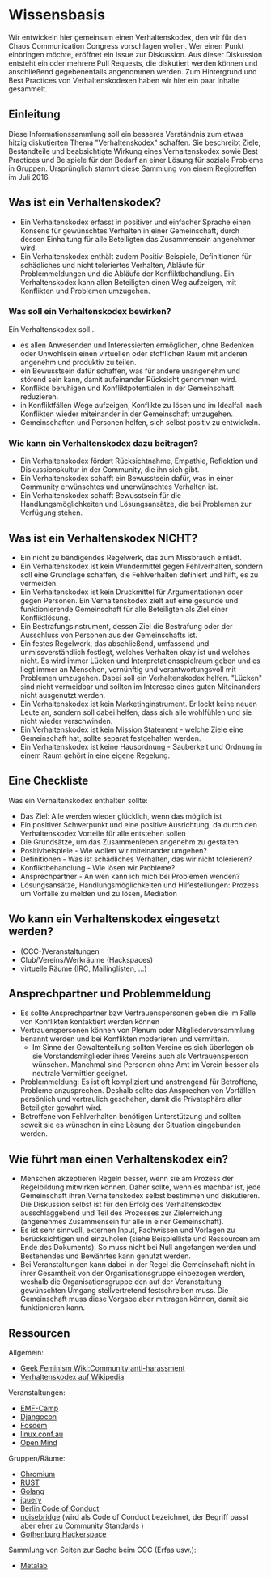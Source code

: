 # Wissensbasis

Wir entwickeln hier gemeinsam einen Verhaltenskodex, den wir für den Chaos Communication Congress vorschlagen wollen. 
Wer einen Punkt einbringen möchte, eröffnet ein Issue zur Diskussion. Aus dieser Diskussion entsteht ein oder mehrere Pull Requests, die diskutiert werden können und anschließend gegebenenfalls angenommen werden.
Zum Hintergrund und Best Practices von Verhaltenskodexen haben wir hier ein paar Inhalte gesammelt.
## Einleitung
Diese Informationssammlung soll ein besseres Verständnis zum etwas hitzig diskutierten Thema "Verhaltenskodex" schaffen. Sie beschreibt Ziele, Bestandteile und beabsichtigte Wirkung eines Verhaltenskodex sowie Best Practices und Beispiele für den Bedarf an einer Lösung für soziale Probleme in Gruppen. Ursprünglich stammt diese Sammlung  von einem Regiotreffen im Juli 2016.

## Was ist ein Verhaltenskodex?
  - Ein Verhaltenskodex erfasst in positiver und einfacher Sprache einen Konsens für gewünschtes Verhalten in einer Gemeinschaft, durch dessen Einhaltung für alle Beteiligten das Zusammensein angenehmer wird.
  - Ein Verhaltenskodex enthält zudem Positiv-Beispiele, Definitionen für schädliches und nicht toleriertes Verhalten, Abläufe für Problemmeldungen und die Abläufe der Konfliktbehandlung. Ein Verhaltenskodex kann allen Beteiligten einen Weg aufzeigen, mit Konflikten und Problemen umzugehen.
### Was soll ein Verhaltenskodex bewirken?
Ein Verhaltenskodex soll...
  - es allen Anwesenden und Interessierten ermöglichen, ohne Bedenken oder Unwohlsein einen virtuellen oder stofflichen Raum mit anderen
    angenehm und produktiv zu teilen.
  - ein Bewusstsein dafür schaffen, was für andere unangenehm und störend sein kann, damit aufeinander Rücksicht genommen wird.
  - Konflikte beruhigen und Konfliktpotentialen in der Gemeinschaft reduzieren.
  - in Konfliktfällen Wege aufzeigen, Konflikte zu lösen und im Idealfall nach Konflikten wieder miteinander in der Gemeinschaft umzugehen.
  - Gemeinschaften und Personen helfen, sich selbst positiv zu entwickeln.
### Wie kann ein Verhaltenskodex dazu beitragen?
  - Ein Verhaltenskodex fördert Rücksichtnahme, Empathie, Reflektion und Diskussionskultur in der Community, die ihn sich gibt.
  - Ein Verhaltenskodex schafft ein Bewusstsein dafür, was in einer Community erwünschtes und unerwünschtes Verhalten ist.
  - Ein Verhaltenskodex schafft Bewusstsein für die Handlungsmöglichkeiten und Lösungsansätze, die bei Problemen zur Verfügung stehen.
## Was ist ein Verhaltenskodex NICHT?
  - Ein nicht zu bändigendes Regelwerk, das zum Missbrauch einlädt.
  - Ein Verhaltenskodex ist kein Wundermittel gegen Fehlverhalten, sondern soll eine Grundlage schaffen, die Fehlverhalten definiert und hilft, es zu vermeiden.
  - Ein Verhaltenskodex ist kein Druckmittel für Argumentationen oder gegen Personen. Ein Verhaltenskodex zielt auf eine gesunde und funktionierende Gemeinschaft für alle Beteiligten als Ziel einer Konfliktlösung.
  - Ein Bestrafungsinstrument, dessen Ziel die Bestrafung oder der Ausschluss von Personen aus der Gemeinschafts ist.
  - Ein festes Regelwerk, das abschließend, umfassend und unmissverständlich festlegt, welches Verhalten okay ist und welches nicht. Es wird immer Lücken und Interpretationsspielraum geben und es liegt immer an Menschen, vernünftig und verantwortungsvoll mit Problemen umzugehen. Dabei soll ein Verhaltenskodex helfen. "Lücken" sind nicht vermeidbar und sollten im Interesse eines guten Miteinanders nicht ausgenutzt werden.
  - Ein Verhaltenskodex ist kein Marketinginstrument. Er lockt keine neuen Leute an, sondern soll dabei helfen, dass sich alle wohlfühlen und sie nicht wieder verschwinden.
  - Ein Verhaltenskodex ist kein Mission Statement - welche Ziele eine Gemeinschaft hat, sollte separat festgehalten werden.
  - Ein Verhaltenskodex ist keine Hausordnung - Sauberkeit und Ordnung in einem Raum gehört in eine eigene Regelung.
## Eine Checkliste
Was ein Verhaltenskodex enthalten sollte:
  - Das Ziel: Alle werden wieder glücklich, wenn das möglich ist
  - Ein positiver Schwerpunkt und eine positive Ausrichtung, da durch den Verhaltenskodex Vorteile für alle entstehen sollen
  - Die Grundsätze, um das Zusammenleben angenehm zu gestalten
  - Positivbeispiele - Wie wollen wir miteinander umgehen?
  - Definitionen - Was ist schädliches Verhalten, das wir nicht tolerieren?
  - Konfliktbehandlung - Wie lösen wir Probleme?
  - Ansprechpartner - An wen kann ich mich bei Problemen wenden?
  - Lösungsansätze, Handlungsmöglichkeiten und Hilfestellungen: Prozess um Vorfälle zu melden und zu lösen, Mediation

## Wo kann ein Verhaltenskodex eingesetzt werden?
  - (CCC-)Veranstaltungen
  - Club/Vereins/Werkräume (Hackspaces)
  - virtuelle Räume (IRC, Mailinglisten, ...)

## Ansprechpartner und Problemmeldung
  - Es sollte Ansprechpartner bzw Vertrauenspersonen geben die im Falle von Konflikten kontaktiert werden können
  - Vertrauenspersonen können von Plenum oder Mitgliederversammlung benannt werden und bei Konflikten moderieren und vermitteln.
      - Im Sinne der Gewaltenteilung sollten Vereine es sich überlegen ob sie Vorstandsmitglieder ihres Vereins auch als Vertrauensperson wünschen. Manchmal sind Personen ohne Amt im Verein besser als neutrale Vermittler geeignet.
  - Problemmeldung: Es ist oft kompliziert und anstrengend für Betroffene, Probleme anzusprechen. Deshalb sollte das Ansprechen von Vorfällen persönlich und vertraulich geschehen, damit die Privatsphäre aller Beteiligter gewahrt wird.
  - Betroffene von Fehlverhalten benötigen Unterstützung und sollten soweit sie es wünschen in eine Lösung der Situation eingebunden werden.
## Wie führt man einen Verhaltenskodex ein?
  - Menschen akzeptieren Regeln besser, wenn sie am Prozess der Regelbildung mitwirken können. Daher sollte, wenn es machbar ist, jede Gemeinschaft ihren Verhaltenskodex selbst bestimmen und diskutieren. Die Diskussion selbst ist für den Erfolg des Verhaltenskodex ausschlaggebend und Teil des Prozesses zur Zielerreichung (angenehmes Zusammensein für alle in einer Gemeinschaft).
  - Es ist sehr sinnvoll, externen Input, Fachwissen und Vorlagen zu berücksichtigen und einzuholen (siehe Beispielliste und Ressourcen am Ende des Dokuments). So muss nicht bei Null angefangen werden und Bestehendes und Bewährtes kann genutzt werden.
  - Bei Veranstaltungen kann dabei in der Regel die Gemeinschaft nicht in ihrer Gesamtheit von der Organisationsgruppe einbezogen werden, weshalb die Organisationsgruppe den auf der Veranstaltung gewünschten Umgang stellvertretend festschreiben muss. Die Gemeinschaft muss diese Vorgabe aber mittragen können, damit sie funktionieren kann.

## Ressourcen
Allgemein:
* [Geek Feminism Wiki:Community anti-harassment](http://geekfeminism.wikia.com/wiki/Community_anti-harassment)
* [Verhaltenskodex auf Wikipedia](https://de.wikipedia.org/wiki/Verhaltenskodex)

Veranstaltungen:
* [EMF-Camp](https://www.emfcamp.org/code-of-conduct)
* [Djangocon](https://2016.djangocon.eu/coc/)
* [Fosdem](https://fosdem.org/2017/practical/conduct/)
* [linux.conf.au](https://linux.conf.au/attend/code-of-conduct/)
* [Open Mind](https://16.openmind-konferenz.de/anti-harassment-policy)

Gruppen/Räume:
* [Chromium](https://chromium.googlesource.com/chromium/src/+/master/CODE_OF_CONDUCT.md)
* [RUST](https://www.rust-lang.org/en-US/conduct.html)
* [Golang](https://golang.org/conduct)
* [jquery](https://jquery.org/conduct/)
* [Berlin Code of Conduct](http://berlincodeofconduct.org/de/)
* [noisebridge](https://www.noisebridge.net/wiki/Noisebridge_Vision#Tripartite_Pillars) (wird als Code of Conduct bezeichnet, der Begriff passt aber eher zu [Community Standards](https://www.noisebridge.net/wiki/Community_standards) )
* [Gothenburg Hackerspace](http://gbg.hackerspace.se/ghs/jargon)

Sammlung von Seiten zur Sache beim CCC (Erfas usw.):
* [Metalab](https://metalab.at/wiki/Y.our_department)

